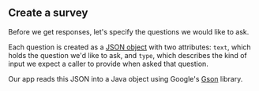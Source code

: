 ## Create a survey
Before we get responses, let's specify the questions we would like to ask.

Each question is created as a [JSON object](http://json.org) with two attributes: 
`text`, which holds the question we'd like to ask, and `type`, which describes 
the kind of input we expect a caller to provide when asked that question.

Our app reads this JSON into a Java object using Google's 
[Gson](https://sites.google.com/site/gson/gson-user-guide#TOC-Overview) library.
